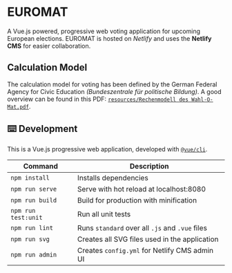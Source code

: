 # EUROMAT

A Vue.js powered, progressive web voting application for upcoming European elections. EUROMAT is hosted on _Netlify_ and uses the **Netlify CMS** for easier collaboration.

## Calculation Model

The calculation model for voting has been defined by the German Federal Agency for Civic Education _(Bundeszentrale für politische Bildung)_. A good overview can be found in this PDF: [`resources/Rechenmodell des Wahl-O-Mat.pdf`](resources/Rechenmodell%20des%20Wahl-O-Mat.pdf).

## ⌨️ Development

This is a Vue.js progressive web application, developed with [`@vue/cli`](https://github.com/vuejs/vue-cli).

| Command | Description |
| ------- | ----------- |
| `npm install` | Installs dependencies |
| `npm run serve` | Serve with hot reload at localhost:8080 |
| `npm run build` | Build for production with minification |
| `npm run test:unit` | Run all unit tests |
| `npm run lint` | Runs `standard` over all `.js` and `.vue` files |
| `npm run svg` | Creates all SVG files used in the application |
| `npm run admin` | Creates `config.yml` for Netlify CMS admin UI |
